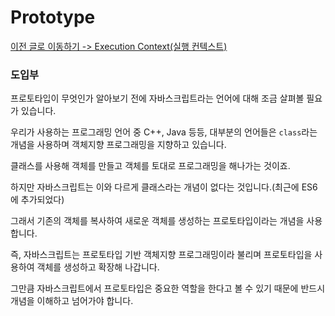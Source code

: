 # Prototype

[이전 글로 이동하기 -> Execution Context(실행 컨텍스트)](../Context/Context.md)

### 도입부

프로토타입이 무엇인가 알아보기 전에 자바스크립트라는 언어에 대해 조금 살펴볼 필요가 있습니다.<br>

우리가 사용하는 프로그래밍 언어 중 C++, Java 등등, 대부분의 언어들은 `class`라는 개념을 사용하며 객체지향 프로그래밍을 지향하고 있습니다.<br>

클래스를 사용해 객체를 만들고 객체를 토대로 프로그래밍을 해나가는 것이죠.<br>

하지만 자바스크립트는 이와 다르게 클래스라는 개념이 없다는 것입니다.(최근에 ES6에 추가되었다)<br>

그래서 기존의 객체를 복사하여 새로운 객체를 생성하는 프로토타입이라는 개념을 사용합니다.<br>

즉, 자바스크립트는 프로토타입 기반 객체지향 프로그래밍이라 불리며 프로토타입을 사용하여 객체를 생성하고 확장해 나갑니다.<br>

그만큼 자바스크립트에서 프로토타입은 중요한 역할을 한다고 볼 수 있기 때문에 반드시 개념을 이해하고 넘어가야 합니다.<br>
